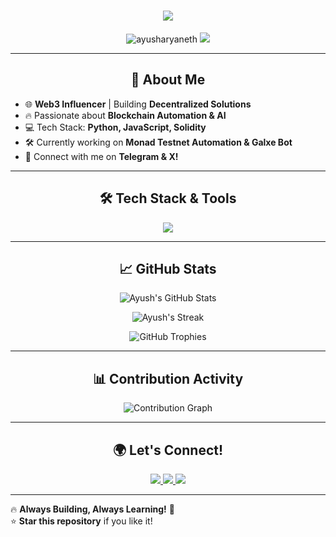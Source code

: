 <h1 align="center">
  <img src="https://readme-typing-svg.herokuapp.com?font=Fira+Code&weight=600&size=25&pause=1000&color=35F7F1&width=435&lines=Hey%2C+I'm+Ayush+Aryan!;Web3+Enthusiast+%7C+Automation+Dev;Crafting+the+Future+of+Blockchain+%F0%9F%92%AF">
</h1>

<p align="center">
  <img src="https://komarev.com/ghpvc/?username=ayusharyaneth&label=Profile+Views&color=0e75b6&style=flat" alt="ayusharyaneth" />
  <a href="https://github.com/ayusharyaneth?tab=followers">
    <img src="https://img.shields.io/github/followers/ayusharyaneth?color=lightgrey&label=Followers&logo=github&style=flat">
  </a>
</p>

---

<h2 align="center">🚀 About Me</h2>

- 🌐 **Web3 Influencer** | Building **Decentralized Solutions**  
- 🔥 Passionate about **Blockchain Automation & AI**  
- 💻 Tech Stack: **Python, JavaScript, Solidity**  
- 🛠️ Currently working on **Monad Testnet Automation & Galxe Bot**  
- 📩 Connect with me on **Telegram & X!**  

---

<h2 align="center">🛠 Tech Stack & Tools</h2>

<p align="center">
  <img src="https://skillicons.dev/icons?i=python,js,solidity,ethereum,nodejs,git,github,docker,linux&theme=light" />
</p>

---

<h2 align="center">📈 GitHub Stats</h2>

<p align="center">
  <img src="https://github-readme-stats.vercel.app/api?username=ayusharyaneth&show_icons=true&theme=radical&count_private=true" alt="Ayush's GitHub Stats" />
</p>

<p align="center">
  <img src="https://github-readme-streak-stats.herokuapp.com/?user=ayusharyaneth&theme=radical" alt="Ayush's Streak" />
</p>

<p align="center">
  <img src="https://github-profile-trophy.vercel.app/?username=ayusharyaneth&theme=radical&margin-w=15&margin-h=15" alt="GitHub Trophies" />
</p>

---

<h2 align="center">📊 Contribution Activity</h2>

<p align="center">
  <img src="https://github-readme-activity-graph.vercel.app/graph?username=ayusharyaneth&theme=dracula&bg_color=000000&color=FFFFFF" alt="Contribution Graph" />
</p>

---

<h2 align="center">🌍 Let's Connect!</h2>

<p align="center">
  <a href="https://github.com/ayusharyaneth" target="_blank">
    <img src="https://img.shields.io/badge/GitHub-333?style=for-the-badge&logo=github" />
  </a>
  <a href="https://t.me/yourtelegram" target="_blank">
    <img src="https://img.shields.io/badge/Telegram-0088cc?style=for-the-badge&logo=telegram" />
  </a>
  <a href="https://x.com/yourtwitter" target="_blank">
    <img src="https://img.shields.io/badge/X-000?style=for-the-badge&logo=x" />
  </a>
</p>

---

🔥 **Always Building, Always Learning!** 🚀  
⭐ **Star this repository** if you like it!
